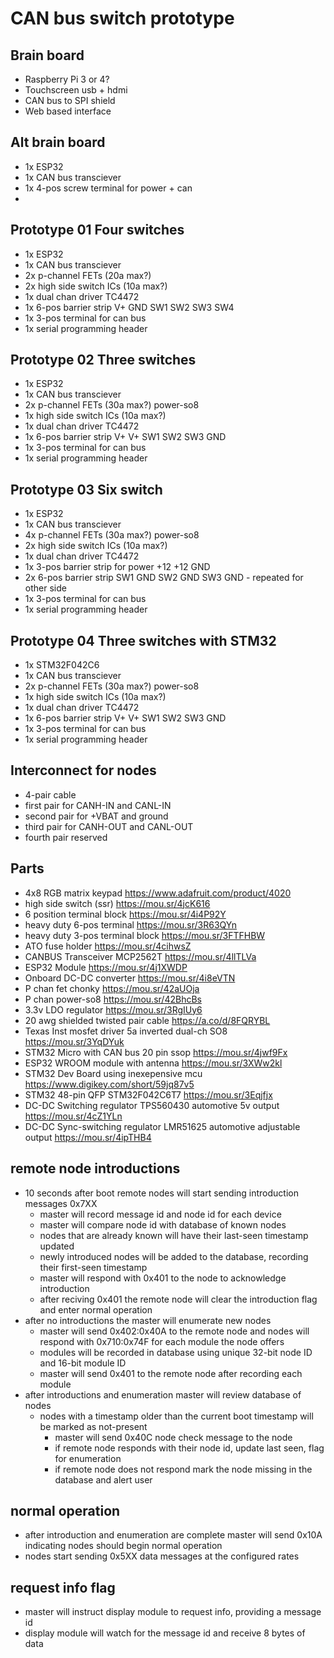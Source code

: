 # CAN bus switch prototype

## Brain board
* Raspberry Pi 3 or 4?
* Touchscreen usb + hdmi
* CAN bus to SPI shield
* Web based interface

## Alt brain board
* 1x ESP32
* 1x CAN bus transciever
* 1x 4-pos screw terminal for power + can
* 

## Prototype 01 Four switches
* 1x ESP32
* 1x CAN bus transciever
* 2x p-channel FETs (20a max?)
* 2x high side switch ICs (10a max?)
* 1x dual chan driver TC4472
* 1x 6-pos barrier strip V+ GND SW1 SW2 SW3 SW4
* 1x 3-pos terminal for can bus
* 1x serial programming header

## Prototype 02 Three switches
* 1x ESP32
* 1x CAN bus transciever
* 2x p-channel FETs (30a max?) power-so8
* 1x high side switch ICs (10a max?)
* 1x dual chan driver TC4472
* 1x 6-pos barrier strip V+ V+ SW1 SW2 SW3 GND
* 1x 3-pos terminal for can bus
* 1x serial programming header

## Prototype 03 Six switch
* 1x ESP32
* 1x CAN bus transciever
* 4x p-channel FETs (30a max?) power-so8
* 2x high side switch ICs (10a max?)
* 1x dual chan driver TC4472
* 1x 3-pos barrier strip for power +12 +12 GND
* 2x 6-pos barrier strip SW1 GND SW2 GND SW3 GND - repeated for other side
* 1x 3-pos terminal for can bus
* 1x serial programming header

## Prototype 04 Three switches with STM32
* 1x STM32F042C6
* 1x CAN bus transciever
* 2x p-channel FETs (30a max?) power-so8
* 1x high side switch ICs (10a max?)
* 1x dual chan driver TC4472
* 1x 6-pos barrier strip V+ V+ SW1 SW2 SW3 GND
* 1x 3-pos terminal for can bus
* 1x serial programming header
 
## Interconnect for nodes
* 4-pair cable
* first pair for CANH-IN and CANL-IN
* second pair for +VBAT and ground
* third pair for CANH-OUT and CANL-OUT
* fourth pair reserved


## Parts
* 4x8 RGB matrix keypad https://www.adafruit.com/product/4020
* high side switch (ssr) https://mou.sr/4jcK616
* 6 position terminal block https://mou.sr/4i4P92Y
* heavy duty 6-pos terminal https://mou.sr/3R63QYn
* heavy duty 3-pos terminal block https://mou.sr/3FTFHBW
* ATO fuse holder https://mou.sr/4cihwsZ
* CANBUS Transceiver MCP2562T https://mou.sr/4llTLVa 
* ESP32 Module https://mou.sr/4j1XWDP
* Onboard DC-DC converter https://mou.sr/4i8eVTN
* P chan fet chonky https://mou.sr/42aUOja
* P chan power-so8 https://mou.sr/42BhcBs
* 3.3v LDO regulator https://mou.sr/3RgIUy6
* 20 awg shielded twisted pair cable https://a.co/d/8FQRYBL
* Texas Inst mosfet driver 5a inverted dual-ch SO8 https://mou.sr/3YqDYuk
* STM32 Micro with CAN bus 20 pin ssop https://mou.sr/4jwf9Fx
* ESP32 WROOM module with antenna https://mou.sr/3XWw2kl
* STM32 Dev Board using inexepensive mcu https://www.digikey.com/short/59jq87v5
* STM32 48-pin QFP STM32F042C6T7 https://mou.sr/3Eqjfjx
* DC-DC Switching regulator TPS560430 automotive 5v output https://mou.sr/4cZ1YLn
* DC-DC Sync-switching regulator LMR51625 automotive adjustable output https://mou.sr/4ipTHB4

## remote node introductions
* 10 seconds after boot remote nodes will start sending introduction messages 0x7XX
  * master will record message id and node id for each device
  * master will compare node id with database of known nodes
  * nodes that are already known will have their last-seen timestamp updated
  * newly introduced nodes will be added to the database, recording their first-seen timestamp
  * master will respond with 0x401 to the node to acknowledge introduction
  * after reciving 0x401 the remote node will clear the introduction flag and enter normal operation
* after no introductions the master will enumerate new nodes
  * master will send 0x402:0x40A to the remote node and nodes will respond with 0x710:0x74F for each module the node offers
  * modules will be recorded in database using unique 32-bit node ID and 16-bit module ID
  * master will send 0x401 to the remote node after recording each module 
* after introductions and enumeration master will review database of nodes
  * nodes with a timestamp older than the current boot timestamp will be marked as not-present
    * master will send 0x40C node check message to the node
    * if remote node responds with their node id, update last seen, flag for enumeration 
    * if remote node does not respond mark the node missing in the database and alert user

## normal operation
* after introduction and enumeration are complete master will send 0x10A indicating nodes should begin normal operation
* nodes start sending 0x5XX data messages at the configured rates

## request info flag
* master will instruct display module to request info, providing a message id
* display module will watch for the message id and receive 8 bytes of data
